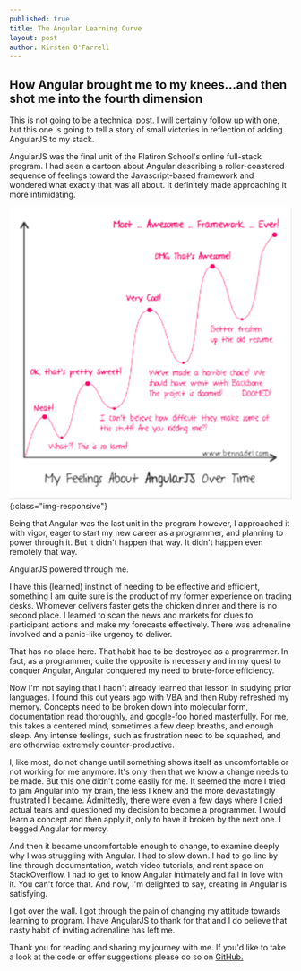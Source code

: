 ```yaml
---
published: true
title: The Angular Learning Curve
layout: post
author: Kirsten O'Farrell
---
```

How Angular brought me to my knees...and then shot me into the fourth dimension
-------------------------------

This is not going to be a technical post. I will certainly follow up with one, but this one is going to tell a story of small victories in reflection of adding AngularJS to my stack.

AngularJS was the final unit of the Flatiron School's online full-stack program. I had seen a cartoon about Angular describing a roller-coastered sequence of feelings toward the Javascript-based framework and wondered what exactly that was all about. It definitely made approaching it more intimidating.

![angular-learning-curve](/img/angular-learning-curve.png){:class="img-responsive"}

Being that Angular was the last unit in the program however, I approached it with vigor, eager to start my new career as a programmer, and planning to power through it. But it didn't happen that way. It didn't happen even remotely that way.

AngularJS powered through me.

I have this (learned) instinct of needing to be effective and efficient, something I am quite sure is the product of my former experience on trading desks. Whomever delivers faster gets the chicken dinner and there is no second place. I learned to scan the news and markets for clues to participant actions and make my forecasts effectively. There was adrenaline involved and a panic-like urgency to deliver.

That has no place here. That habit had to be destroyed as a programmer. In fact, as a programmer, quite the opposite is necessary and in my quest to conquer Angular, Angular conquered my need to brute-force efficiency.

Now I'm not saying that I hadn't already learned that lesson in studying prior languages. I found this out years ago with VBA and then Ruby refreshed my memory. Concepts need to be broken down into molecular form, documentation read thoroughly, and google-foo honed masterfully. For me, this takes a centered mind, sometimes a few deep breaths, and enough sleep. Any intense feelings, such as frustration need to be squashed, and are otherwise extremely counter-productive.

I, like most, do not change until something shows itself as uncomfortable or not working for me anymore. It's only then that we know a change needs to be made. But this one didn't come easily for me. It seemed the more I tried to jam Angular into my brain, the less I knew and the more devastatingly frustrated I became. Admittedly, there were even a few days where I cried actual tears and questioned my decision to become a programmer. I would learn a concept and then apply it, only to have it broken by the next one. I begged Angular for mercy.

And then it became uncomfortable enough to change, to examine deeply why I was struggling with Angular. I had to slow down. I had to go line by line through documentation, watch video tutorials, and rent space on StackOverflow. I had to get to know Angular intimately and fall in love with it. You can't force that. And now, I'm delighted to say, creating in Angular is satisfying.

I got over the wall. I got through the pain of changing my attitude towards learning to program. I have AngularJS to thank for that and I do believe that nasty habit of inviting adrenaline has left me.

Thank you for reading and sharing my journey with me. If you'd like to take a look at the code or offer suggestions please do so on <a href="https://github.com/abadfish/angular-final">GitHub.</a>
